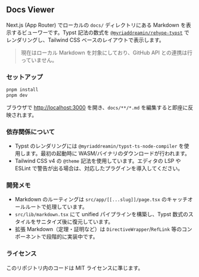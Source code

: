 ## Docs Viewer

Next.js (App Router) でローカルの `docs/` ディレクトリにある Markdown を表示するビューワーです。Typst 記法の数式を [`@myriaddreamin/rehype-typst`](https://github.com/Myriad-Dreamin/typst.ts) でレンダリングし、Tailwind CSS ベースのレイアウトで表示します。

> 現在はローカル Markdown を対象にしており、GitHub API との連携は行っていません。

### セットアップ

```bash
pnpm install
pnpm dev
```

ブラウザで <http://localhost:3000> を開き、`docs/**/*.md` を編集すると即座に反映されます。

### 依存関係について

- Typst のレンダリングには `@myriaddreamin/typst-ts-node-compiler` を使用します。最初の起動時に WASM/バイナリのダウンロードが行われます。
- Tailwind CSS v4 の `@theme` 記法を使用しています。エディタの LSP や ESLint で警告が出る場合は、対応したプラグインを導入してください。

### 開発メモ

- Markdown のルーティングは `src/app/[[...slug]]/page.tsx` のキャッチオールルートで処理しています。
- `src/lib/markdown.tsx` にて unified パイプラインを構築し、Typst 数式のスタイルをサニタイズ後に復元しています。
- 拡張 Markdown（定理・証明など）は `DirectiveWrapper`/`RefLink` 等のコンポーネントで段階的に実装中です。

### ライセンス

このリポジトリ内のコードは MIT ライセンスに準じます。
